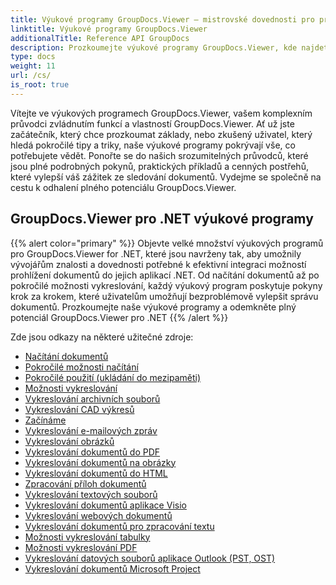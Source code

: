 ```yaml
---
title: Výukové programy GroupDocs.Viewer – mistrovské dovednosti pro prohlížení dokumentů
linktitle: Výukové programy GroupDocs.Viewer
additionalTitle: Reference API GroupDocs
description: Prozkoumejte výukové programy GroupDocs.Viewer, kde najdete komplexní návod, jak maximalizovat možnosti prohlížení dokumentů. Odemkněte jeho plný potenciál ještě dnes!
type: docs
weight: 11
url: /cs/
is_root: true
---
```


Vítejte ve výukových programech GroupDocs.Viewer, vašem komplexním průvodci zvládnutím funkcí a vlastností GroupDocs.Viewer. Ať už jste začátečník, který chce prozkoumat základy, nebo zkušený uživatel, který hledá pokročilé tipy a triky, naše výukové programy pokrývají vše, co potřebujete vědět. Ponořte se do našich srozumitelných průvodců, které jsou plné podrobných pokynů, praktických příkladů a cenných postřehů, které vylepší váš zážitek ze sledování dokumentů. Vydejme se společně na cestu k odhalení plného potenciálu GroupDocs.Viewer.

## GroupDocs.Viewer pro .NET výukové programy
{{% alert color="primary" %}}
Objevte velké množství výukových programů pro GroupDocs.Viewer for .NET, které jsou navrženy tak, aby umožnily vývojářům znalosti a dovednosti potřebné k efektivní integraci možností prohlížení dokumentů do jejich aplikací .NET. Od načítání dokumentů až po pokročilé možnosti vykreslování, každý výukový program poskytuje pokyny krok za krokem, které uživatelům umožňují bezproblémově vylepšit správu dokumentů. Prozkoumejte naše výukové programy a odemkněte plný potenciál GroupDocs.Viewer pro .NET
{{% /alert %}}

Zde jsou odkazy na některé užitečné zdroje:
 
- [Načítání dokumentů](./net/loading-documents/)
- [Pokročilé možnosti načítání](./net/advanced-loading/)
- [Pokročilé použití (ukládání do mezipaměti)](./net/advanced-usage-caching/)
- [Možnosti vykreslování](./net/rendering-options/)
- [Vykreslování archivních souborů](./net/rendering-archive-files/)
- [Vykreslování CAD výkresů](./net/rendering-cad-drawings/)
- [Začínáme](./net/getting-started/)
- [Vykreslování e-mailových zpráv](./net/rendering-email-messages/)
- [Vykreslování obrázků](./net/image-rendering/)
- [Vykreslování dokumentů do PDF](./net/rendering-documents-pdf/)
- [Vykreslování dokumentů na obrázky](./net/rendering-documents-images/)
- [Vykreslování dokumentů do HTML](./net/rendering-documents-html/)
- [Zpracování příloh dokumentů](./net/processing-document-attachments/)
- [Vykreslování textových souborů](./net/rendering-text-files/)
- [Vykreslování dokumentů aplikace Visio](./net/rendering-visio-documents/)
- [Vykreslování webových dokumentů](./net/rendering-web-documents/)
- [Vykreslování dokumentů pro zpracování textu](./net/rendering-word-processing-documents/)
- [Možnosti vykreslování tabulky](./net/spreadsheet-rendering-options/)
- [Možnosti vykreslování PDF](./net/pdf-rendering-options/)
- [Vykreslování datových souborů aplikace Outlook (PST, OST)](./net/rendering-outlook-data-files/)
- [Vykreslování dokumentů Microsoft Project](./net/rendering-ms-project-documents/)
